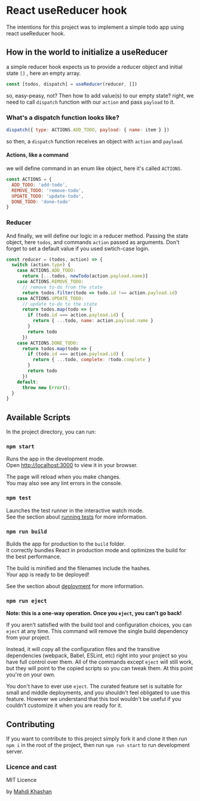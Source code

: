 # React useReducer hook

The intentions for this project was to implement a simple todo app using react useReducer hook.

## How in the world to initialize a useReducer
a simple reducer hook expects us to provide a reducer object and initial state ```[]``` , here an empty array.
```javascript
const [todos, dispatch] = useReducer(reducer, [])
```
so, easy-peasy, not? Then how to add value(s) to our empty state? right, we need to call ```dispatch``` function 
with our ```action``` and pass ```payload``` to it.

### What's a dispatch function looks like?
```javascript
dispatch({ type: ACTIONS.ADD_TODO, payload: { name: item } })
```
so then, a ```dispatch``` function receives an object with ```action``` and ```payload```. 

#### Actions, like a command
we will define command in an enum like object, here it's called `ACTIONS`.
```javascript
const ACTIONS = {
  ADD_TODO: 'add-todo',
  REMOVE_TODO: 'remove-todo',
  UPDATE_TODO: 'update-todo',
  DONE_TODO: 'done-todo'
}
```

### Reducer
And finally, we will define our logic in a reducer method. Passing the state object, here `todos`, 
and commands `action` passed as arguments. Don't forget to set a default value if you used swtich-case login.
```javascript
const reducer = (todos, action) => {
  switch (action.type) {
    case ACTIONS.ADD_TODO:
      return [...todos, newTodo(action.payload.name)]
    case ACTIONS.REMOVE_TODO:
      // remove to-do from the state
      return todos.filter(todo => todo.id !== action.payload.id)
    case ACTIONS.UPDATE_TODO:
      // update to-do to the state
      return todos.map(todo => {
        if (todo.id === action.payload.id) {
          return { ...todo, name: action.payload.name }
        }
        return todo
      })
    case ACTIONS.DONE_TODO:
      return todos.map(todo => {
        if (todo.id === action.payload.id) {
          return { ...todo, complete: !todo.complete }
        }
        return todo
      })
    default:
      throw new Error();
  }
}
```

## Available Scripts

In the project directory, you can run:

### `npm start`

Runs the app in the development mode.\
Open [http://localhost:3000](http://localhost:3000) to view it in your browser.

The page will reload when you make changes.\
You may also see any lint errors in the console.

### `npm test`

Launches the test runner in the interactive watch mode.\
See the section about [running tests](https://facebook.github.io/create-react-app/docs/running-tests) for more information.

### `npm run build`

Builds the app for production to the `build` folder.\
It correctly bundles React in production mode and optimizes the build for the best performance.

The build is minified and the filenames include the hashes.\
Your app is ready to be deployed!

See the section about [deployment](https://facebook.github.io/create-react-app/docs/deployment) for more information.

### `npm run eject`

**Note: this is a one-way operation. Once you `eject`, you can't go back!**

If you aren't satisfied with the build tool and configuration choices, you can `eject` at any time. This command will remove the single build dependency from your project.

Instead, it will copy all the configuration files and the transitive dependencies (webpack, Babel, ESLint, etc) right into your project so you have full control over them. All of the commands except `eject` will still work, but they will point to the copied scripts so you can tweak them. At this point you're on your own.

You don't have to ever use `eject`. The curated feature set is suitable for small and middle deployments, and you shouldn't feel obligated to use this feature. However we understand that this tool wouldn't be useful if you couldn't customize it when you are ready for it.

## Contributing

If you want to contribute to this project simply fork it and clone it then run
`npm i`
in the root of the project, then run
`npm run start`
to run development server.

### Licence and cast

MIT Licence

by [Mahdi Khashan](https://www.linkedin.com/in/mahdi-khashan-ir/)
